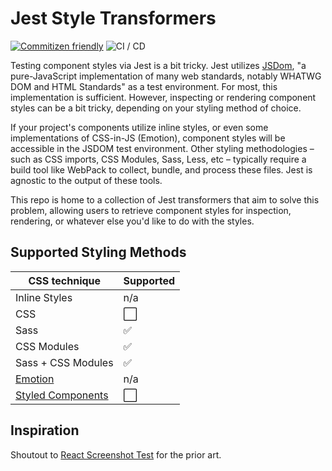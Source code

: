 # Jest Style Transformers

[![Commitizen friendly](https://img.shields.io/badge/commitizen-friendly-brightgreen.svg)](http://commitizen.github.io/cz-cli/) ![CI / CD](https://github.com/wesrice/jest-style-transformers/workflows/CI%20/%20CD/badge.svg)

Testing component styles via Jest is a bit tricky. Jest utilizes
[JSDom](https://github.com/jsdom/jsdom), "a pure-JavaScript implementation of
many web standards, notably WHATWG DOM and HTML Standards" as a test
environment. For most, this implementation is sufficient. However, inspecting or
rendering component styles can be a bit tricky, depending on your styling method
of choice.

If your project's components utilize inline styles, or even some implementations
of CSS-in-JS (Emotion), component styles will be accessible in the JSDOM test
environment. Other styling methodologies – such as CSS imports, CSS Modules,
Sass, Less, etc – typically require a build tool like WebPack to collect,
bundle, and process these files. Jest is agnostic to the output of these tools.

This repo is home to a collection of Jest transformers that aim to solve this
problem, allowing users to retrieve component styles for inspection, rendering,
or whatever else you'd like to do with the styles.

## Supported Styling Methods

| CSS technique                                          | Supported |
| ------------------------------------------------------ | --------- |
| Inline Styles                                          | n/a       |
| CSS                                                    | ⬜        |
| Sass                                                   | ✅        |
| CSS Modules                                            | ✅        |
| Sass + CSS Modules                                     | ✅        |
| [Emotion](https://emotion.sh)                          | n/a       |
| [Styled Components](https://www.styled-components.com) | ⬜       |

## Inspiration
Shoutout to [React Screenshot Test](https://github.com/fwouts/react-screenshot-test)
for the prior art.
